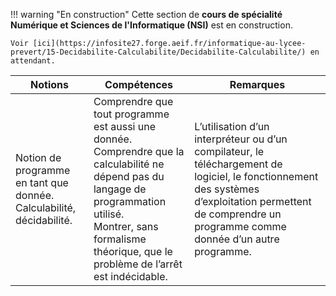 !!! warning "En construction"
    Cette section de **cours de spécialité Numérique et Sciences de l'Informatique (NSI)** est en construction.
    
    Voir [ici](https://infosite27.forge.aeif.fr/informatique-au-lycee-prevert/15-Decidabilite-Calculabilite/Decidabilite-Calculabilite/) en attendant.



|Notions|Compétences|Remarques|
|--|--|--| 
Notion de programme en tant que donnée.<br> Calculabilité, décidabilité. | Comprendre que tout programme est aussi une donnée.<br> Comprendre que la calculabilité ne dépend pas du langage de programmation utilisé.<br> Montrer, sans formalisme théorique, que le problème de l’arrêt est indécidable.| L’utilisation d’un interpréteur ou d’un compilateur, le téléchargement de logiciel, le fonctionnement des systèmes d’exploitation permettent de comprendre un programme comme donnée d’un autre programme.
